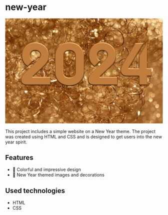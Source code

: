 # new-year

![Yeni Yıl Resmi](/new-years.jpg)

This project includes a simple website on a New Year theme. The project was created using HTML and CSS and is designed to get users into the new year spirit.

## Features

- 🎉 Colorful and impressive design
- 🎄 New Year themed images and decorations

## Used technologies

- HTML
- CSS
